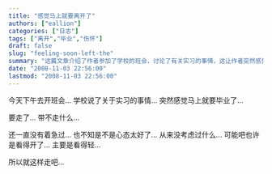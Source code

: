 ```yaml
---
title: "感觉马上就要离开了"
authors: ["eallion"]
categories: ["日志"]
tags: ["离开","毕业","伤怀"]
draft: false
slug: "feeling-soon-left-the"
summary: "这篇文章介绍了作者参加了学校的班会，讨论了有关实习的事情，这让作者突然感觉到自己离毕业已经很近了。作者感叹自己带不走什么，但并没有感到紧张或着急，可能是因为心态较好或对未来持轻松的态度。作者决定以这样的心态走向未来。"
date: "2008-11-03 22:56:00"
lastmod: "2008-11-03 22:56:00"
---
```


今天下午去开班会...
学校说了关于实习的事情...
突然感觉马上就要毕业了...

要走了...
带不走什么...

还一直没有着急过...
也不知是不是心态太好了...
从来没考虑过什么...
可能吧也许是看得开了...
主要是看得轻...

所以就这样走吧...
